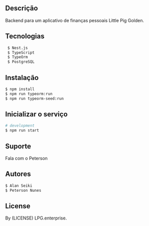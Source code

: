 ## Descrição

Backend para um aplicativo de finanças pessoais Little Pig Golden.

## Tecnologias
```bash
 $ Nest.js
 $ TypeScript
 $ TypeOrm
 $ PostgreSQL
```
## Instalação

```bash
$ npm install
$ npm run typeorm:run
$ npm run typeorm-seed:run
```

## Inicializar o serviço

```bash
# development
$ npm run start
```

## Suporte

Fala com o Peterson

## Autores
```bash
$ Alan Seiki
$ Peterson Nunes
```
## License

By (LICENSE) LPG.enterprise.
